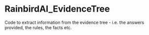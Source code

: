 # RainbirdAI_EvidenceTree

Code to extract information from the evidence tree - i.e. the answers provided, the rules, the facts etc.
